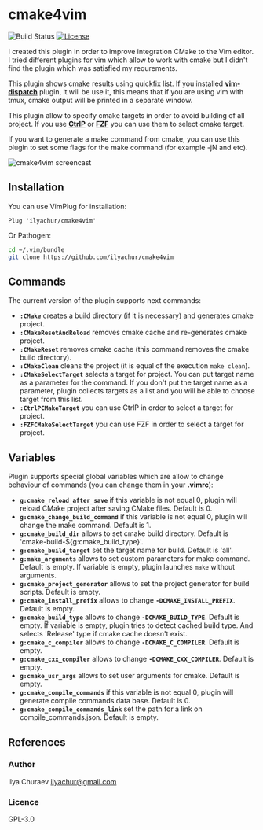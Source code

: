 # **cmake4vim**

![Build Status](https://github.com/ilyachur/cmake4vim/workflows/CI/badge.svg)
[![License](https://img.shields.io/badge/license-GNU_GPL_3.0-red.svg)](https://github.com/ilyachur/cmake4vim/blob/master/LICENSE)

I created this plugin in order to improve integration CMake to the Vim editor. I tried different plugins for vim which allow to work with cmake but I didn't find the plugin which was satisfied my requrements.

This plugin shows cmake results using quickfix list. If you installed **[vim-dispatch](https://github.com/tpope/vim-dispatch)** plugin, it will be use it, this means that if you are using vim with tmux, cmake output will be printed in a separate window.

This plugin allow to specify cmake targets in order to avoid building of all project. If you use **[CtrlP](https://github.com/ctrlpvim/ctrlp.vim)** or **[FZF](https://github.com/junegunn/fzf.vim)** you can use them to select cmake target.

If you want to generate a make command from cmake, you can use this plugin to set some flags for the make command (for example -jN and etc).

![cmake4vim screencast](doc/screencast.gif)

## **Installation**

You can use VimPlug for installation:
```vim
Plug 'ilyachur/cmake4vim'
```
Or Pathogen:
```sh
cd ~/.vim/bundle
git clone https://github.com/ilyachur/cmake4vim
```

## **Commands**

The current version of the plugin supports next commands:

 - **`:CMake`** creates a build directory (if it is necessary) and generates cmake project.
 - **`:CMakeResetAndReload`** removes cmake cache and re-generates cmake project.
 - **`:CMakeReset`** removes cmake cache (this command removes the cmake build directory).
 - **`:CMakeClean`** cleans the project (it is equal of the execution `make clean`).
 - **`:CMakeSelectTarget`** selects a target for project. You can put target name as a parameter for the command. If you don't put the target name as a parameter, plugin collects targets as a list and you will be able to choose target from this list.
 - **`:CtrlPCMakeTarget`** you can use CtrlP in order to select a target for project.
 - **`:FZFCMakeSelectTarget`** you can use FZF in order to select a target for project.

## **Variables**

Plugin supports special global variables which are allow to change behaviour of commands (you can change them in your **.vimrc**):

 - **`g:cmake_reload_after_save`** if this variable is not equal 0, plugin will reload CMake project after saving CMake files. Default is 0.
 - **`g:cmake_change_build_command`** if this variable is not equal 0, plugin will change the make command. Default is 1.
 - **`g:cmake_build_dir`** allows to set cmake build directory. Default is 'cmake-build-${g:cmake_build_type}'.
 - **`g:cmake_build_target`** set the target name for build. Default is 'all'.
 - **`g:make_arguments`** allows to set custom parameters for make command. Default is empty. If variable is empty, plugin launches `make` without arguments.
 - **`g:cmake_project_generator`** allows to set the project generator for build scripts. Default is empty.
 - **`g:cmake_install_prefix`** allows to change **`-DCMAKE_INSTALL_PREFIX`**. Default is empty.
 - **`g:cmake_build_type`** allows to change **`-DCMAKE_BUILD_TYPE`**. Default is empty. If variable is empty, plugin tries to detect cached build type. And selects 'Release' type if cmake cache doesn't exist.
 - **`g:cmake_c_compiler`** allows to change **`-DCMAKE_C_COMPILER`**. Default is empty.
 - **`g:cmake_cxx_compiler`** allows to change **`-DCMAKE_CXX_COMPILER`**. Default is empty.
 - **`g:cmake_usr_args`** allows to set user arguments for cmake. Default is empty.
 - **`g:cmake_compile_commands`** if this variable is not equal 0, plugin will generate compile commands data base. Default is 0.
 - **`g:cmake_compile_commands_link`** set the path for a link on compile_commands.json. Default is empty.

## **References**

### Author

Ilya Churaev ilyachur@gmail.com

### Licence

GPL-3.0
